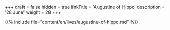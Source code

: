 +++
draft = false
hidden = true
linkTitle = 'Augustine of Hippo'
description = '28 June'
weight = 28
+++

{{% include file="content/en/lives/augustine-of-hippo.md" %}}
